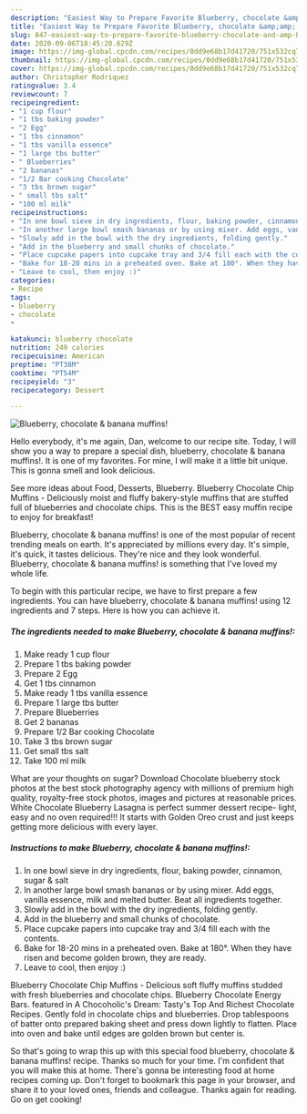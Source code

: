 ```yaml
---
description: "Easiest Way to Prepare Favorite Blueberry, chocolate &amp;amp; banana muffins!"
title: "Easiest Way to Prepare Favorite Blueberry, chocolate &amp;amp; banana muffins!"
slug: 847-easiest-way-to-prepare-favorite-blueberry-chocolate-and-amp-banana-muffins
date: 2020-09-06T18:45:20.629Z
image: https://img-global.cpcdn.com/recipes/0dd9e68b17d41720/751x532cq70/blueberry-chocolate-banana-muffins-recipe-main-photo.jpg
thumbnail: https://img-global.cpcdn.com/recipes/0dd9e68b17d41720/751x532cq70/blueberry-chocolate-banana-muffins-recipe-main-photo.jpg
cover: https://img-global.cpcdn.com/recipes/0dd9e68b17d41720/751x532cq70/blueberry-chocolate-banana-muffins-recipe-main-photo.jpg
author: Christopher Rodriquez
ratingvalue: 3.4
reviewcount: 7
recipeingredient:
- "1 cup flour"
- "1 tbs baking powder"
- "2 Egg"
- "1 tbs cinnamon"
- "1 tbs vanilla essence"
- "1 large tbs butter"
- " Blueberries"
- "2 bananas"
- "1/2 Bar cooking Chocolate"
- "3 tbs brown sugar"
- " small tbs salt"
- "100 ml milk"
recipeinstructions:
- "In one bowl sieve in dry ingredients, flour, baking powder, cinnamon, sugar &amp; salt"
- "In another large bowl smash bananas or by using mixer. Add eggs, vanilla essence, milk and melted butter. Beat all ingredients together."
- "Slowly add in the bowl with the dry ingredients, folding gently."
- "Add in the blueberry and small chunks of chocolate."
- "Place cupcake papers into cupcake tray and 3/4 fill each with the contents."
- "Bake for 18-20 mins in a preheated oven. Bake at 180°. When they have risen and become golden brown, they are ready."
- "Leave to cool, then enjoy :)"
categories:
- Recipe
tags:
- blueberry
- chocolate
- 

katakunci: blueberry chocolate  
nutrition: 249 calories
recipecuisine: American
preptime: "PT38M"
cooktime: "PT54M"
recipeyield: "3"
recipecategory: Dessert

---
```



![Blueberry, chocolate &amp; banana muffins!](https://img-global.cpcdn.com/recipes/0dd9e68b17d41720/751x532cq70/blueberry-chocolate-banana-muffins-recipe-main-photo.jpg)

Hello everybody, it's me again, Dan, welcome to our recipe site. Today, I will show you a way to prepare a special dish, blueberry, chocolate &amp; banana muffins!. It is one of my favorites. For mine, I will make it a little bit unique. This is gonna smell and look delicious.

See more ideas about Food, Desserts, Blueberry. Blueberry Chocolate Chip Muffins - Deliciously moist and fluffy bakery-style muffins that are stuffed full of blueberries and chocolate chips. This is the BEST easy muffin recipe to enjoy for breakfast!

Blueberry, chocolate &amp; banana muffins! is one of the most popular of recent trending meals on earth. It's appreciated by millions every day. It's simple, it's quick, it tastes delicious. They're nice and they look wonderful. Blueberry, chocolate &amp; banana muffins! is something that I've loved my whole life.


To begin with this particular recipe, we have to first prepare a few ingredients. You can have blueberry, chocolate &amp; banana muffins! using 12 ingredients and 7 steps. Here is how you can achieve it.

<!--inarticleads1-->

##### The ingredients needed to make Blueberry, chocolate &amp; banana muffins!:

1. Make ready 1 cup flour
1. Prepare 1 tbs baking powder
1. Prepare 2 Egg
1. Get 1 tbs cinnamon
1. Make ready 1 tbs vanilla essence
1. Prepare 1 large tbs butter
1. Prepare  Blueberries
1. Get 2 bananas
1. Prepare 1/2 Bar cooking Chocolate
1. Take 3 tbs brown sugar
1. Get  small tbs salt
1. Take 100 ml milk


What are your thoughts on sugar? Download Chocolate blueberry stock photos at the best stock photography agency with millions of premium high quality, royalty-free stock photos, images and pictures at reasonable prices. White Chocolate Blueberry Lasagna is perfect summer dessert recipe- light, easy and no oven required!!! It starts with Golden Oreo crust and just keeps getting more delicious with every layer. 

<!--inarticleads2-->

##### Instructions to make Blueberry, chocolate &amp; banana muffins!:

1. In one bowl sieve in dry ingredients, flour, baking powder, cinnamon, sugar &amp; salt
1. In another large bowl smash bananas or by using mixer. Add eggs, vanilla essence, milk and melted butter. Beat all ingredients together.
1. Slowly add in the bowl with the dry ingredients, folding gently.
1. Add in the blueberry and small chunks of chocolate.
1. Place cupcake papers into cupcake tray and 3/4 fill each with the contents.
1. Bake for 18-20 mins in a preheated oven. Bake at 180°. When they have risen and become golden brown, they are ready.
1. Leave to cool, then enjoy :)


Blueberry Chocolate Chip Muffins - Delicious soft fluffy muffins studded with fresh blueberries and chocolate chips. Blueberry Chocolate Energy Bars. featured in A Chocoholic&#39;s Dream: Tasty&#39;s Top And Richest Chocolate Recipes. Gently fold in chocolate chips and blueberries. Drop tablespoons of batter onto prepared baking sheet and press down lightly to flatten. Place into oven and bake until edges are golden brown but center is. 

So that's going to wrap this up with this special food blueberry, chocolate &amp; banana muffins! recipe. Thanks so much for your time. I'm confident that you will make this at home. There's gonna be interesting food at home recipes coming up. Don't forget to bookmark this page in your browser, and share it to your loved ones, friends and colleague. Thanks again for reading. Go on get cooking!
